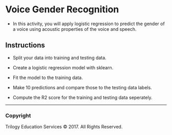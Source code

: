 # Voice Gender Recognition

* In this activity, you will apply logistic regression to predict the gender of a voice using acoustic properties of the voice and speech.

## Instructions

* Split your data into training and testing data.

* Create a logistic regression model with sklearn.

* Fit the model to the training data.

* Make 10 predictions and compare those to the testing data labels.

* Compute the R2 score for the training and testing data seperately.

- - -

### Copyright

Trilogy Education Services © 2017. All Rights Reserved.
